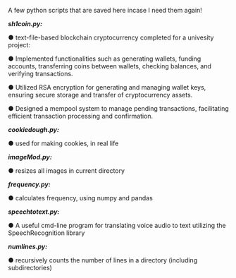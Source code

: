 A few python scripts that are saved here incase I need them again!

_**sh1coin.py:**_

  ● text-file-based blockchain cryptocurrency completed for a univesity project:
  
  ● Implemented functionalities such as generating wallets, funding accounts, transferring coins between wallets, checking balances, and verifying transactions.
  
  ● Utilized RSA encryption for generating and managing wallet keys, ensuring secure storage and transfer of cryptocurrency assets.
  
  ● Designed a mempool system to manage pending transactions, facilitating efficient transaction processing and confirmation.


_**cookiedough.py:**_

  ● used for making cookies, in real life

_**imageMod.py:**_

● resizes all images in current directory


_**frequency.py:**_

  ● calculates frequency, using numpy and pandas


_**speechtotext.py:**_

  ● A useful cmd-line program for translating voice audio to text utilizing the SpeechRecognition library

_**numlines.py:**_

  ● recursively counts the number of lines in a directory (including subdirectories)
